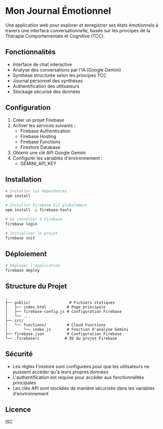 # Mon Journal Émotionnel

Une application web pour explorer et enregistrer ses états émotionnels à travers une interface conversationnelle, basée sur les principes de la Thérapie Comportementale et Cognitive (TCC).

## Fonctionnalités

- Interface de chat interactive
- Analyse des conversations par l'IA (Google Gemini)
- Synthèse structurée selon les principes TCC
- Journal personnel des synthèses
- Authentification des utilisateurs
- Stockage sécurisé des données

## Configuration

1. Créer un projet Firebase
2. Activer les services suivants :
   - Firebase Authentication
   - Firebase Hosting
   - Firebase Functions
   - Firestore Database
3. Obtenir une clé API Google Gemini
4. Configurer les variables d'environnement :
   - GEMINI_API_KEY

## Installation

```bash
# Installer les dépendances
npm install

# Installer Firebase CLI globalement
npm install -g firebase-tools

# Se connecter à Firebase
firebase login

# Initialiser le projet
firebase init
```

## Déploiement

```bash
# Déployer l'application
firebase deploy
```

## Structure du Projet

```
.
├── public/                 # Fichiers statiques
│   ├── index.html         # Page principale
│   ├── firebase-config.js # Configuration Firebase
│   └── ...
├── src/
│   └── functions/         # Cloud Functions
│       └── index.js       # Fonction d'analyse Gemini
├── firebase.json          # Configuration Firebase
└── .firebaserc           # ID du projet Firebase
```

## Sécurité

- Les règles Firestore sont configurées pour que les utilisateurs ne puissent accéder qu'à leurs propres données
- L'authentification est requise pour accéder aux fonctionnalités principales
- Les clés API sont stockées de manière sécurisée dans les variables d'environnement

## Licence

ISC 